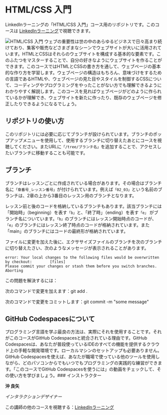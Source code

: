 # HTML/CSS 入門
LinkedInラーニングの「HTML/CSS 入門」コース用のリポジトリです。このコースは [LinkedInラーニング][lil-course-url]で視聴できます。

![HTML/CSS 入門][lil-thumbnail-url]
ウェブの重要性は世の中のあらゆるビジネスで日々高まり続けており、集客や販売などさまざまなシーンでウェブサイトが大いに活用されています。HTMLとCSSはそれらのウェブサイトを構成する基本的な要素です。このふたつをマスターすることで、自分の好きなようにウェブサイトを作ることができます。このコースではHTMLとCSSの書き方を通して、ウェブページの基本的な作り方を学習します。ウェブページの構造はもちろん、意味づけをするための言語であるHTMLや、ウェブページの見た目やスタイルを制御するCSSについて、コーディングやプログラミングをやったことがない方でも理解できるようにわかりやすく解説します。このコースを見ればウェブページがどのように作られているかが理解でき、ウェブサイトを新たに作ったり、既存のウェブページを修正したりできるようになるでしょう。

## リポジトリの使い方
このリポジトリには必要に応じてブランチが設けられています。ブランチのポップアップメニューを使用して、使用するブランチに切り替えたあとにコースを視聴してください。またURLに`「/tree/ブランチ名」`を追加することで、アクセスしたいブランチに移動することも可能です。

## ブランチ
ブランチはレッスンごとに作成されている場合があります。その場合はブランチ名に`「章番号_レッスン番号」`が付けられています。例えば`「02_03」`という名前のブランチは、2章の上から3番目のレッスン用のブランチとなります。

レッスン前と後のコードを格納しているブランチもあります。該当ブランチには「開始時」（beginning）を表す`「b」`と、「終了時」（ending）を表す`「e」` がブランチ名についています。`「b」`のブランチにはレッスン開始時点のコードが、`「e」`のブランチにはレッスン終了時点のコードが格納されています。また「main」のブランチにはコードの最終形が格納されています。

ファイルに変更を加えた後に、エクササイズファイルのブランチを次のブランチに切り替えたさい、次のようなメッセージが表示されることがあります。

    error: Your local changes to the following files would be overwritten by checkout:        [files]
    Please commit your changes or stash them before you switch branches.
    Aborting

この問題を解決するには：
	
次のコマンドで変更を加えます：git add .

次のコマンドで変更をコミットします：git commit -m "some message"

## GitHub Codespacesについて
プログラミング言語を学ぶ最良の方法は、実際にそれを使用することです。それがこのコースがGitHub Codespacesと統合されている理由です。GitHub Codespacesは、あなたが普段使っているIDEのすべての機能を提供するクラウド上の手軽な開発環境です。ローカルマシンのセットアップも必要ありません。 GitHub Codespacesを使えば、あなたが職場で使っている他のツールを使用しながら、どのパソコンからでもいつでもプログラミングの実践的な練習ができます。「このコースでGitHub Codespacesを使うには」の動画をチェックして、その使い方を学びましょう。### インストラクター

**沖 良矢**

_インタラクションデザイナー_

この講師の他のコースを視聴する：[LinkedInラーニング](https://www.linkedin.com/learning/instructors/8515347)


[0]: # (Replace these placeholder URLs with actual course URLs)

[lil-course-url]: https://www.linkedin.com/learning/
[lil-thumbnail-url]: http://

